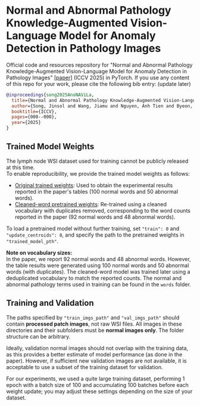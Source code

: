 # Normal and Abnormal Pathology Knowledge-Augmented Vision-Language Model for Anomaly Detection in Pathology Images

Official code and resources repository for "Normal and Abnormal Pathology Knowledge-Augmented Vision-Language Model for Anomaly Detection in Pathology Images" [\[paper\]](https://arxiv.org/abs/2508.15256) (ICCV 2025) in PyTorch. If you use any content of this repo for your work, please cite the following bib entry: (update later)

```bibtex
@inproceedings{song2025AnoNAViLa,
  title={Normal and Abnormal Pathology Knowledge-Augmented Vision-Language Model for Anomaly Detection in Pathology Images},
  author={Song, Jinsol and Wang, Jiamu and Nguyen, Anh Tien and Byeon, Keunho and Ahn, Sangjeong and Lee, Sung Hak and Kwak, Jin Tae},
  booktitle={ICCV},
  pages={000--000},
  year={2025}
}
```

## Trained Model Weights

The lymph node WSI dataset used for training cannot be publicly released at this time.  
To enable reproducibility, we provide the trained model weights as follows:

- [Original trained weights](https://drive.google.com/file/d/1ie7ch0Pcvdrf46NyPL2lyckzsuzyPoWI/view?usp=drive_link): Used to obtain the experimental results reported in the paper's tables (100 normal words and 50 abnormal words).  
- [Cleaned-word pretrained weights](https://drive.google.com/file/d/141a-w_ungtVT9e5vTszAvRonCQEGURSf/view?usp=drive_link): Re-trained using a cleaned vocabulary with duplicates removed, corresponding to the word counts reported in the paper (92 normal words and 48 abnormal words).

To load a pretrained model without further training, set `"train": 0` and `"update_centroids": 0`, and specify the path to the pretrained weights in `"trained_model_pth"`.

**Note on vocabulary sizes:**  
In the paper, we report 92 normal words and 48 abnormal words. However, the table results were generated using 100 normal words and 50 abnormal words (with duplicates). The cleaned-word model was trained later using a deduplicated vocabulary to match the reported counts. The normal and abnormal pathology terms used in training can be found in the `words` folder.

## Training and Validation

The paths specified by `"train_imgs_path"` and `"val_imgs_path"` should contain **processed patch images**, not raw WSI files. All images in these directories and their subfolders must be **normal images only**. The folder structure can be arbitrary.

Ideally, validation normal images should not overlap with the training data, as this provides a better estimate of model performance (as done in the paper). However, if sufficient new validation images are not available, it is acceptable to use a subset of the training dataset for validation.

For our experiments, we used a quite large training dataset, performing 1 epoch with a batch size of 100 and accumulating 100 batches before each weight update; you may adjust these settings depending on the size of your dataset.
